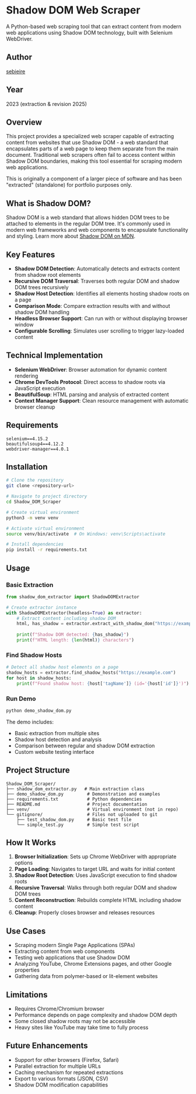 # Shadow DOM Web Scraper

A Python-based web scraping tool that can extract content from modern web applications using Shadow DOM technology, built with Selenium WebDriver.

## Author
[sebieire](https://github.com/sebieire/)

## Year
2023 (extraction & revision 2025)

## Overview
This project provides a specialized web scraper capable of extracting content from websites that use Shadow DOM - a web standard that encapsulates parts of a web page to keep them separate from the main document. Traditional web scrapers often fail to access content within Shadow DOM boundaries, making this tool essential for scraping modern web applications.

This is originally a component of a larger piece of software and has been "extracted" (standalone) for portfolio purposes only.

## What is Shadow DOM?
Shadow DOM is a web standard that allows hidden DOM trees to be attached to elements in the regular DOM tree. It's commonly used in modern web frameworks and web components to encapsulate functionality and styling. Learn more about [Shadow DOM on MDN](https://developer.mozilla.org/en-US/docs/Web/API/Web_components/Using_shadow_DOM).

## Key Features
- **Shadow DOM Detection**: Automatically detects and extracts content from shadow root elements
- **Recursive DOM Traversal**: Traverses both regular DOM and shadow DOM trees recursively
- **Shadow Host Detection**: Identifies all elements hosting shadow roots on a page
- **Comparison Mode**: Compare extraction results with and without shadow DOM handling
- **Headless Browser Support**: Can run with or without displaying browser window
- **Configurable Scrolling**: Simulates user scrolling to trigger lazy-loaded content

## Technical Implementation
- **Selenium WebDriver**: Browser automation for dynamic content rendering
- **Chrome DevTools Protocol**: Direct access to shadow roots via JavaScript execution
- **BeautifulSoup**: HTML parsing and analysis of extracted content
- **Context Manager Support**: Clean resource management with automatic browser cleanup

## Requirements
```
selenium==4.15.2
beautifulsoup4==4.12.2
webdriver-manager==4.0.1
```

## Installation
```bash
# Clone the repository
git clone <repository-url>

# Navigate to project directory
cd Shadow_DOM_Scraper

# Create virtual environment
python3 -m venv venv

# Activate virtual environment
source venv/bin/activate  # On Windows: venv\Scripts\activate

# Install dependencies
pip install -r requirements.txt
```

## Usage

### Basic Extraction
```python
from shadow_dom_extractor import ShadowDOMExtractor

# Create extractor instance
with ShadowDOMExtractor(headless=True) as extractor:
    # Extract content including shadow DOM
    html, has_shadow = extractor.extract_with_shadow_dom("https://example.com")
    
    print(f"Shadow DOM detected: {has_shadow}")
    print(f"HTML length: {len(html)} characters")
```

### Find Shadow Hosts
```python
# Detect all shadow host elements on a page
shadow_hosts = extractor.find_shadow_hosts("https://example.com")
for host in shadow_hosts:
    print(f"Found shadow host: {host['tagName']} (id='{host['id']}')")
```

### Run Demo
```bash
python demo_shadow_dom.py
```

The demo includes:
- Basic extraction from multiple sites
- Shadow host detection and analysis
- Comparison between regular and shadow DOM extraction
- Custom website testing interface

## Project Structure
```
Shadow_DOM_Scraper/
├── shadow_dom_extractor.py   # Main extraction class
├── demo_shadow_dom.py         # Demonstration and examples
├── requirements.txt           # Python dependencies
├── README.md                  # Project documentation
├── venv/                      # Virtual environment (not in repo)
└── gitignore/                 # Files not uploaded to git
    ├── test_shadow_dom.py     # Basic test file
    └── simple_test.py         # Simple test script
```

## How It Works
1. **Browser Initialization**: Sets up Chrome WebDriver with appropriate options
2. **Page Loading**: Navigates to target URL and waits for initial content
3. **Shadow Root Detection**: Uses JavaScript execution to find shadow roots
4. **Recursive Traversal**: Walks through both regular DOM and shadow DOM trees
5. **Content Reconstruction**: Rebuilds complete HTML including shadow content
6. **Cleanup**: Properly closes browser and releases resources

## Use Cases
- Scraping modern Single Page Applications (SPAs)
- Extracting content from web components
- Testing web applications that use Shadow DOM
- Analyzing YouTube, Chrome Extensions pages, and other Google properties
- Gathering data from polymer-based or lit-element websites

## Limitations
- Requires Chrome/Chromium browser
- Performance depends on page complexity and shadow DOM depth
- Some closed shadow roots may not be accessible
- Heavy sites like YouTube may take time to fully process

## Future Enhancements
- Support for other browsers (Firefox, Safari)
- Parallel extraction for multiple URLs
- Caching mechanism for repeated extractions
- Export to various formats (JSON, CSV)
- Shadow DOM modification capabilities
